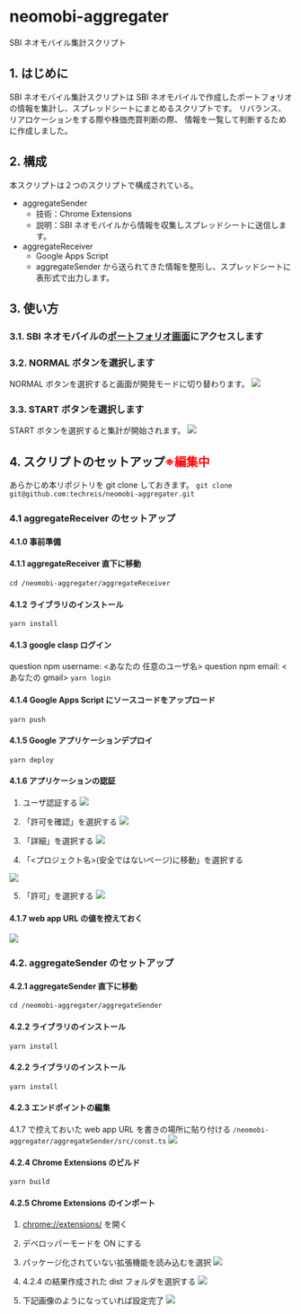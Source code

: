 # neomobi-aggregater

SBI ネオモバイル集計スクリプト

## 1. はじめに

SBI ネオモバイル集計スクリプトは SBI ネオモバイルで作成したポートフォリオの情報を集計し、スプレッドシートにまとめるスクリプトです。
リバランス、リアロケーションをする際や株価売買判断の際、
情報を一覧して判断するために作成しました。

## 2. 構成

本スクリプトは２つのスクリプトで構成されている。

- aggregateSender
  - 技術：Chrome Extensions
  - 説明：SBI ネオモバイルから情報を収集しスプレッドシートに送信します。
- aggregateReceiver
  - Google Apps Script
  - aggregateSender から送られてきた情報を整形し、スプレッドシートに表形式で出力します。

## 3. 使い方

### 3.1. SBI ネオモバイルの[ポートフォリオ画面](https://trade.sbineomobile.co.jp/account/portfolio)にアクセスします

### 3.2. NORMAL ボタンを選択します

NORMAL ボタンを選択すると画面が開発モードに切り替わります。
<img src='./image/use1.png'>

### 3.3. START ボタンを選択します

START ボタンを選択すると集計が開始されます。
<img src='./image/use2.png'>

## 4. スクリプトのセットアップ<span style="color:red">※編集中</span>

あらかじめ本リポジトリを git clone しておきます。
`git clone git@github.com:techreis/neomobi-aggregater.git`

### 4.1 aggregateReceiver のセットアップ

#### 4.1.0 事前準備

#### 4.1.1 aggregateReceiver 直下に移動

`cd /neomobi-aggregater/aggregateReceiver`

#### 4.1.2 ライブラリのインストール

`yarn install`

#### 4.1.3 google clasp ログイン

question npm username: <あなたの 任意のユーザ名>
question npm email: <あなたの gmail>
`yarn login`

#### 4.1.4 Google Apps Script にソースコードをアップロード

`yarn push`

#### 4.1.5 Google アプリケーションデプロイ

`yarn deploy`

#### 4.1.6 アプリケーションの認証

1. ユーザ認証する
   <img src='./image/step9.png'>

2. 「許可を確認」を選択する
   <img src='./image/step8.png'>

3. 「詳細」を選択する
   <img src='./image/step10.png'>

4. 「<プロジェクト名>(安全ではないページ)に移動」を選択する

<img src='./image/step11.png'>

5. 「許可」を選択する
   <img src='./image/step12.png'>

#### 4.1.7 web app URL の値を控えておく

<img src='./image/step13.png'>

### 4.2. aggregateSender のセットアップ

#### 4.2.1 aggregateSender 直下に移動

`cd /neomobi-aggregater/aggregateSender`

#### 4.2.2 ライブラリのインストール

`yarn install`

#### 4.2.2 ライブラリのインストール

`yarn install`

#### 4.2.3 エンドポイントの編集

4.1.7 で控えておいた web app URL を書きの場所に貼り付ける
`/neomobi-aggregater/aggregateSender/src/const.ts`
<img src='./image/edit_endpoint.png'>

#### 4.2.4 Chrome Extensions のビルド

`yarn build`

#### 4.2.5 Chrome Extensions のインポート

1. [chrome://extensions/](chrome://extensions/) を開く
2. デベロッパーモードを ON にする
3. パッケージ化されていない拡張機能を読み込むを選択
   <img src='./image/import1.png'>

4. 4.2.4 の結果作成された dist フォルダを選択する
   <img src='./image/import2.png'>
5. 下記画像のようになっていれば設定完了
   <img src='./image/import3.png'>
